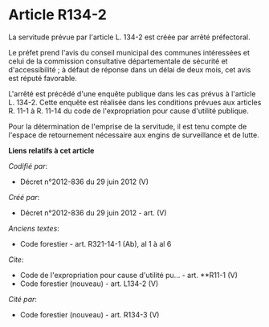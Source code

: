 # Article R134-2

La servitude prévue par l'article L. 134-2 est créée par arrêté préfectoral. 

Le préfet prend l'avis du conseil municipal des communes intéressées et celui de la commission consultative départementale de
sécurité et d'accessibilité ; à défaut de réponse dans un délai de deux mois, cet avis est réputé favorable. 

L'arrêté est précédé d'une enquête publique dans les cas prévus à l'article L. 134-2. Cette enquête est réalisée dans les
conditions prévues aux articles R. 11-1 à R. 11-14 du code de l'expropriation pour cause d'utilité publique. 

Pour la détermination de l'emprise de la servitude, il est tenu compte de l'espace de retournement nécessaire aux engins de
surveillance et de lutte.

**Liens relatifs à cet article**

_Codifié par_:

  - Décret n°2012-836 du 29 juin 2012 (V)

_Créé par_:

  - Décret n°2012-836 du 29 juin 2012 - art. (V)

_Anciens textes_:

  - Code forestier - art. R321-14-1 (Ab), al 1 à al 6

_Cite_:

  - Code de l'expropriation pour cause d'utilité pu... - art. **R11-1 (V)
  - Code forestier (nouveau) - art. L134-2 (V)

_Cité par_:

  - Code forestier (nouveau) - art. R134-3 (V)

